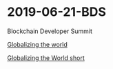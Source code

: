 # 2019-06-21-BDS
Blockchain Developer Summit

[Globalizing the world](https://www.slideshare.net/LennartF/globalizing-the-world-supply-chain-and-the-ibm-blockchain-platform-v2-150954933)

[Globalizing the World short](https://www.slideshare.net/LennartF/globalizing-the-world-supply-chain-and-the-ibm-blockchain-platform-short-v2)
